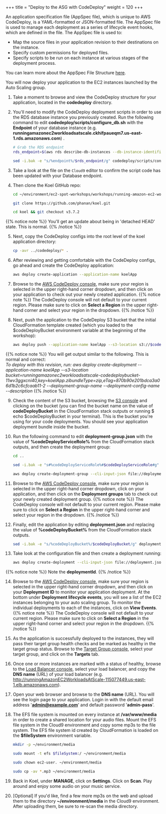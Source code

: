 +++
title = "Deploy to the ASG with CodeDeploy"
weight = 120
+++

An application specification file (AppSpec file), which is unique to AWS CodeDeploy, is a YAML-formatted or JSON-formatted file. The AppSpec file is used to manage each deployment as a series of lifecycle event hooks, which are defined in the file. The AppSpec file is used to:
	
* Map the source files in your application revision to their destinations on the instance.
* Specify custom permissions for deployed files.
* Specify scripts to be run on each instance at various stages of the deployment process.

You can learn more about the AppSpec File Structure [here](https://docs.aws.amazon.com/codedeploy/latest/userguide/reference-appspec-file-structure.html).

You will now deploy your application to the EC2 instances launched by the Auto Scaling group.

1. Take a moment to browse and view the CodeDeploy structure for your application, located in the **codedeploy** directory.

2. You'll need to modify the CodeDeploy deployment scripts in order to use the RDS database instance you previously created. Run the following command to edit **codedeploy/scripts/configure_db.sh** with the **Endpoint** of your database instance (e.g. **runningamazonec2workloadsatscale.ckhifpaueqm7.us-east-1.rds.amazonaws.com**) . 

    ```bash
    # Grab the RDS endpoint
    rds_endpoint=$(aws rds describe-db-instances --db-instance-identifier runningamazonec2workloadsatscale --query DBInstances[].Endpoint.Address --output text)
    
    sed -i.bak -e "s/%endpoint%/$rds_endpoint/g" codedeploy/scripts/configure_db.sh
    ```

3. Take a look at the file on the `Cloud9` editor to confirm the script code has been updated with your Database endpoint. 

4. Then clone the Koel GitHub repo:

    ```bash
    cd ~/environment/ec2-spot-workshops/workshops/running-amazon-ec2-workloads-at-scale/
    
    git clone https://github.com/phanan/koel.git
    
    cd koel && git checkout v3.7.2
    ```

{{% notice note %}}
You'll get an update about being in 'detached HEAD' state. This is normal.
{{% /notice %}}

5. Next, copy the CodeDeploy configs into the root level of the koel application directory:

    ```bash
    cp -avr ../codedeploy/* .
    ```
    
6. After reviewing and getting comfortable with the CodeDeploy configs, go ahead and create the CodeDeploy application:

    ```bash
    aws deploy create-application --application-name koelApp
    ```
    
7. Browse to the [AWS CodeDeploy console](https://console.aws.amazon.com/codesuite/codedeploy/applications), make sure your region is selected in the upper right-hand corner dropdown, and then click on your application to check out your newly created application.
{{% notice note %}}
The CodeDeploy console will not default to your current region. Please make sure to click on **Select a Region** in the upper right-hand corner and select your region in the dropdown.
{{% /notice %}}

8. Next, push the application to the CodeDeploy S3 bucket that the initial CloudFormation template created (which you loaded to the $codeDeployBucket environment variable at the beginning of the workshop):

    ```bash
    aws deploy push --application-name koelApp --s3-location s3://$codeDeployBucket/koelApp.zip --no-ignore-hidden-files
    ```

{{% notice note %}}
You will get output similar to the following. This is normal and correct:	
*To deploy with this revision, run: aws deploy create-deployment --application-name koelApp --s3-location bucket=runningamazonec2workloadsatscale-codedeploybucket-11wv3ggxcni40,key=koelApp.zibundleType=zip,eTag=870b90e201bdca3a06d1b2c6cfcaab11-2 --deployment-group-name <deployment-group-name> --deployment-config-name <deployment-config-name> --description <description>*
{{% /notice %}}	

9. Check the content of the S3 bucket, browsing the [S3 console](https://s3.console.aws.amazon.com/s3/home) and clicking on the bucket (you can find the bucket name on the value of **codeDeployBucket** in the CloudFormation stack outputs or running $ echo $codeDeployBucket in your terminal). This is the bucket you're using for your code deployments. You should see your application deployment bundle inside the bucket.

10. Run the following command to edit **deployment-group.json** with the value of **%codeDeployServiceRole%** from the CloudFormation stack outputs, and then create the deployment group:

    ```bash
    cd ..
    
    sed -i.bak -e "s#%codeDeployServiceRole%#$codeDeployServiceRole#g" deployment-group.json
    
    aws deploy create-deployment-group --cli-input-json file://deployment-group.json
    ```

11. Browse to the [AWS CodeDeploy console](https://console.aws.amazon.com/codesuite/codedeploy/applications), make sure your region is selected in the upper right-hand corner dropdown, click on your application, and then click on the **Deployment groups** tab to check out your newly created deployment group.
{{% notice note %}}
The CodeDeploy console will not default to your current region. Please make sure to click on **Select a Region** in the upper right-hand corner and select your region in the dropdown.
{{% /notice %}}

12. Finally, edit the application by editing **deployment.json** and replacing the value of **%codeDeployBucket%** from the CloudFormation stack outputs.

    ```bash
    sed -i.bak -e "s/%codeDeployBucket%/$codeDeployBucket/g" deployment.json
    ```

13. Take look at the configuration file and then create a deployment running:

    ```bash
    aws deploy create-deployment --cli-input-json file://deployment.json
    ```

 {{% notice note %}}
 Note the **deploymentId**.
 {{% /notice %}}

14. Browse to the [AWS CodeDeploy console](https://console.aws.amazon.com/codesuite/codedeploy/deployments), make sure your region is selected in the upper right-hand corner dropdown, and then click on your **Deployment ID** to monitor your application deployment. At the bottom under **Deployment lifecycle events**, you will see a list of the EC2 instances belonging to your auto scaling group. To monitor the individual deployments to each of the instances, click on **View Events**. \
{{% notice note %}}
The CodeDeploy console will not default to your current region. Please make sure to click on **Select a Region** in the upper right-hand corner and select your region in the dropdown.
{{% /notice %}}

15. As the application is successfully deployed to the instances, they will pass their target group health checks and be marked as healthy in the target group status. Browse to the [Target Group console](https://console.aws.amazon.com/ec2/v2/home#TargetGroups:sort=targetGroupName), select your target group, and click on the **Targets** tab.

16. Once one or more instances are marked with a status of healthy, browse to the [Load Balancer console](https://console.aws.amazon.com/ec2/v2/home#LoadBalancers:sort=loadBalancerName), select your load balancer, and copy the **DNS name** (URL) of your load balancer (e.g. http://runningAmazonEC2WorkloadsAtScale-115077449.us-east-1.elb.amazonaws.com).

17. Open your web browser and browse to the **DNS name** (URL). You will see the login page to your application. Login in with the default email address '**admin@example.com**' and default password '**admin-pass**'.

18. The EFS file system is mounted on every instance at **/var/www/media** in order to create a shared location for your audio files. Mount the EFS file system in the Cloud9 environment and copy some mp3s to the file system. The EFS file system id created by CloudFormation is loaded on the **$fileSystem** environment variable.

    ```bash
    mkdir -p ~/environment/media
    
    sudo mount -t efs $fileSystem:/ ~/environment/media
    
    sudo chown ec2-user. ~/environment/media
    
    sudo cp -av *.mp3 ~/environment/media
    ```

19. Back in Koel, under **MANAGE**, click on **Settings**. Click on **Scan**. Play around and enjoy some audio on your music service.

20. [Optional] If you'd like, find a few more mp3s on the web and upload them to the directory **~/environment/media** in the Cloud9 environment. After uploading them, be sure to re-scan the media directory.
